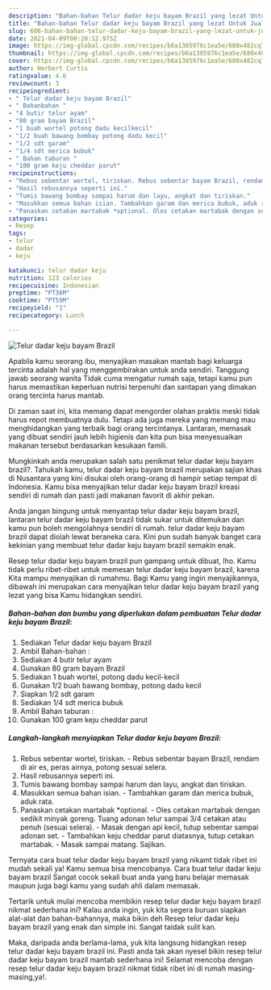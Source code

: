 ```yaml
---
description: "Bahan-bahan Telur dadar keju bayam Brazil yang lezat Untuk Jualan"
title: "Bahan-bahan Telur dadar keju bayam Brazil yang lezat Untuk Jualan"
slug: 606-bahan-bahan-telur-dadar-keju-bayam-brazil-yang-lezat-untuk-jualan
date: 2021-04-09T00:20:12.975Z
image: https://img-global.cpcdn.com/recipes/b6a1385976c1ea5e/680x482cq70/telur-dadar-keju-bayam-brazil-foto-resep-utama.jpg
thumbnail: https://img-global.cpcdn.com/recipes/b6a1385976c1ea5e/680x482cq70/telur-dadar-keju-bayam-brazil-foto-resep-utama.jpg
cover: https://img-global.cpcdn.com/recipes/b6a1385976c1ea5e/680x482cq70/telur-dadar-keju-bayam-brazil-foto-resep-utama.jpg
author: Herbert Curtis
ratingvalue: 4.6
reviewcount: 3
recipeingredient:
- " Telur dadar keju bayam Brazil"
- " Bahanbahan "
- "4 butir telur ayam"
- "80 gram bayam Brazil"
- "1 buah wortel potong dadu kecilkecil"
- "1/2 buah bawang bombay potong dadu kecil"
- "1/2 sdt garam"
- "1/4 sdt merica bubuk"
- " Bahan taburan "
- "100 gram keju cheddar parut"
recipeinstructions:
- "Rebus sebentar wortel, tiriskan. Rebus sebentar bayam Brazil, rendam di air es, peras airnya, potong sesuai selera."
- "Hasil rebusannya seperti ini."
- "Tumis bawang bombay sampai harum dan layu, angkat dan tiriskan."
- "Masukkan semua bahan isian. Tambahkan garam dan merica bubuk, aduk rata."
- "Panaskan cetakan martabak *optional. Oles cetakan martabak dengan sedikit minyak goreng. Tuang adonan telur sampai 3/4 cetakan atau penuh (sesuai selera). Masak dengan api kecil, tutup sebentar sampai adonan set. Tambahkan keju cheddar parut diatasnya, tutup cetakan martabak. Masak sampai matang. Sajikan."
categories:
- Resep
tags:
- telur
- dadar
- keju

katakunci: telur dadar keju 
nutrition: 123 calories
recipecuisine: Indonesian
preptime: "PT36M"
cooktime: "PT59M"
recipeyield: "1"
recipecategory: Lunch

---
```



![Telur dadar keju bayam Brazil](https://img-global.cpcdn.com/recipes/b6a1385976c1ea5e/680x482cq70/telur-dadar-keju-bayam-brazil-foto-resep-utama.jpg)

Apabila kamu seorang ibu, menyajikan masakan mantab bagi keluarga tercinta adalah hal yang menggembirakan untuk anda sendiri. Tanggung jawab seorang  wanita Tidak cuma mengatur rumah saja, tetapi kamu pun harus memastikan keperluan nutrisi terpenuhi dan santapan yang dimakan orang tercinta harus mantab.

Di zaman  saat ini, kita memang dapat mengorder olahan praktis meski tidak harus repot membuatnya dulu. Tetapi ada juga mereka yang memang mau menghidangkan yang terbaik bagi orang tercintanya. Lantaran, memasak yang dibuat sendiri jauh lebih higienis dan kita pun bisa menyesuaikan makanan tersebut berdasarkan kesukaan famili. 



Mungkinkah anda merupakan salah satu penikmat telur dadar keju bayam brazil?. Tahukah kamu, telur dadar keju bayam brazil merupakan sajian khas di Nusantara yang kini disukai oleh orang-orang di hampir setiap tempat di Indonesia. Kamu bisa menyajikan telur dadar keju bayam brazil kreasi sendiri di rumah dan pasti jadi makanan favorit di akhir pekan.

Anda jangan bingung untuk menyantap telur dadar keju bayam brazil, lantaran telur dadar keju bayam brazil tidak sukar untuk ditemukan dan kamu pun boleh mengolahnya sendiri di rumah. telur dadar keju bayam brazil dapat diolah lewat beraneka cara. Kini pun sudah banyak banget cara kekinian yang membuat telur dadar keju bayam brazil semakin enak.

Resep telur dadar keju bayam brazil pun gampang untuk dibuat, lho. Kamu tidak perlu ribet-ribet untuk memesan telur dadar keju bayam brazil, karena Kita mampu menyajikan di rumahmu. Bagi Kamu yang ingin menyajikannya, dibawah ini merupakan cara menyajikan telur dadar keju bayam brazil yang lezat yang bisa Kamu hidangkan sendiri.

<!--inarticleads1-->

##### Bahan-bahan dan bumbu yang diperlukan dalam pembuatan Telur dadar keju bayam Brazil:

1. Sediakan  Telur dadar keju bayam Brazil
1. Ambil  Bahan-bahan :
1. Sediakan 4 butir telur ayam
1. Gunakan 80 gram bayam Brazil
1. Sediakan 1 buah wortel, potong dadu kecil-kecil
1. Gunakan 1/2 buah bawang bombay, potong dadu kecil
1. Siapkan 1/2 sdt garam
1. Sediakan 1/4 sdt merica bubuk
1. Ambil  Bahan taburan :
1. Gunakan 100 gram keju cheddar parut




<!--inarticleads2-->

##### Langkah-langkah menyiapkan Telur dadar keju bayam Brazil:

1. Rebus sebentar wortel, tiriskan. - Rebus sebentar bayam Brazil, rendam di air es, peras airnya, potong sesuai selera.
1. Hasil rebusannya seperti ini.
1. Tumis bawang bombay sampai harum dan layu, angkat dan tiriskan.
1. Masukkan semua bahan isian. - Tambahkan garam dan merica bubuk, aduk rata.
1. Panaskan cetakan martabak *optional. - Oles cetakan martabak dengan sedikit minyak goreng. Tuang adonan telur sampai 3/4 cetakan atau penuh (sesuai selera). - Masak dengan api kecil, tutup sebentar sampai adonan set. - Tambahkan keju cheddar parut diatasnya, tutup cetakan martabak. - Masak sampai matang. Sajikan.




Ternyata cara buat telur dadar keju bayam brazil yang nikamt tidak ribet ini mudah sekali ya! Kamu semua bisa mencobanya. Cara buat telur dadar keju bayam brazil Sangat cocok sekali buat anda yang baru belajar memasak maupun juga bagi kamu yang sudah ahli dalam memasak.

Tertarik untuk mulai mencoba membikin resep telur dadar keju bayam brazil nikmat sederhana ini? Kalau anda ingin, yuk kita segera buruan siapkan alat-alat dan bahan-bahannya, maka bikin deh Resep telur dadar keju bayam brazil yang enak dan simple ini. Sangat taidak sulit kan. 

Maka, daripada anda berlama-lama, yuk kita langsung hidangkan resep telur dadar keju bayam brazil ini. Pasti anda tak akan nyesel bikin resep telur dadar keju bayam brazil mantab sederhana ini! Selamat mencoba dengan resep telur dadar keju bayam brazil nikmat tidak ribet ini di rumah masing-masing,ya!.

